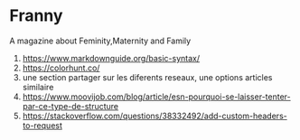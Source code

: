 # Franny
A magazine about Feminity,Maternity and Family

1. https://www.markdownguide.org/basic-syntax/
2. https://colorhunt.co/ 
3. une section partager sur les diferents reseaux, une options articles similaire
4. https://www.moovijob.com/blog/article/esn-pourquoi-se-laisser-tenter-par-ce-type-de-structure
5. https://stackoverflow.com/questions/38332492/add-custom-headers-to-request